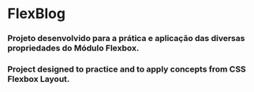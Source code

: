 # FlexBlog

### Projeto desenvolvido para a prática e aplicação das diversas propriedades do Módulo **Flexbox**.

### Project designed to practice and to apply concepts from CSS **Flexbox Layout**.